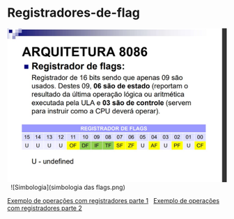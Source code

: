 # Registradores-de-flag

![Atividade](atividade.jfif)
&nbsp;
![Simbologia](simbologia das flags.png)

[Exemplo de operações com registradores parte 1](https://www.youtube.com/watch?v=CfVj3Iip4q4)
&nbsp;
[Exemplo de operações com registradores parte 2](https://www.youtube.com/watch?v=L5-YG6MYs5w&t=1967s)
